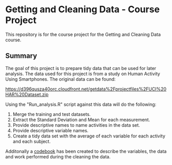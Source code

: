 # **Getting and Cleaning Data - Course Project**

This repository is for the course project for the Getting and Cleaning Data course.  

## Summary

The goal of this project is to prepare tidy data that can be used for later analysis.  The data used for this project is from a study on Human Activity Using Smartphones.  The original data can be found: 

https://d396qusza40orc.cloudfront.net/getdata%2Fprojectfiles%2FUCI%20HAR%20Dataset.zip  

Using the "Run_analysis.R" script against this data will do the following:

1. Merge the training and test datasets.
2. Extract the Standard Deviation and Mean for each measurement.
3. Provide descriptive names to name activities in the data set.
4. Provide descriptive variable names.
5. Create a tidy data set with the average of each variable for each activity and each subject.

Additonally a [codebook](https://github.com/calicea30/gettingandcleaningdata/blob/main/codebook.md) has been created to describe the variables, the data and work performed during the cleaning the data.
